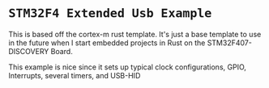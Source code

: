 # `STM32F4 Extended Usb Example`

This is based off the cortex-m rust template. It's just a base template to use in the future when I start embedded projects in
Rust on the STM32F407-DISCOVERY Board.

This example is nice since it sets up typical clock configurations, GPIO, Interrupts, several timers, and USB-HID
